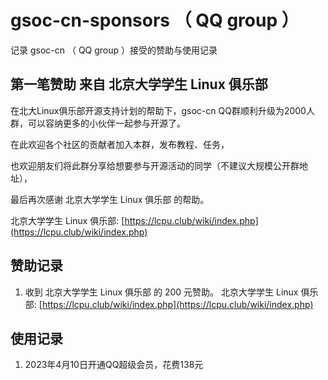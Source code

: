 # gsoc-cn-sponsors （ QQ group ）

记录 gsoc-cn （ QQ group ）接受的赞助与使用记录 

## 第一笔赞助 来自 北京大学学生 Linux 俱乐部

在北大Linux俱乐部开源支持计划的帮助下，gsoc-cn QQ群顺利升级为2000人群，可以容纳更多的小伙伴一起参与开源了。

在此欢迎各个社区的贡献者加入本群，发布教程、任务，

也欢迎朋友们将此群分享给想要参与开源活动的同学（不建议大规模公开群地址），

最后再次感谢 北京大学学生 Linux 俱乐部 的帮助。

北京大学学生 Linux 俱乐部: [https://lcpu.club/wiki/index.php](https://lcpu.club/wiki/index.php)

## 赞助记录

1. 收到 北京大学学生 Linux 俱乐部 的 200 元赞助。 北京大学学生 Linux 俱乐部: [https://lcpu.club/wiki/index.php](https://lcpu.club/wiki/index.php)



## 使用记录

1. 2023年4月10日开通QQ超级会员，花费138元 
